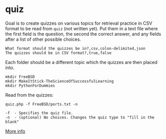 quiz
====

Goal is to create quizzes on various topics for retrieval practice in CSV format to be read from `quiz` (not written yet).
Put them in a text file where the first field is the question, the second the correct answer, and any fields after a list of other possible choices.

```
What format should the quizzes be in?,csv,colon-delimited,json
The quizzes should be in CSV format?,true,false
```

Each folder should be a different topic which the quizzes are then placed into.

```
mkdir FreeBSD
mkdir MakeItStick-TheScienceOfSuccessfulLearning
mkdir PythonForDummies
```

Read from the quizzes:
```
quiz.php -f FreeBSD/ports.txt -n

-f	- Specifies the quiz file.
-n	- (optional) No choices. Changes the quiz type to "fill in the blank"
```

[More info](http://www.amazon.com/Make-It-Stick-Successful-Learning/dp/0674729013)
